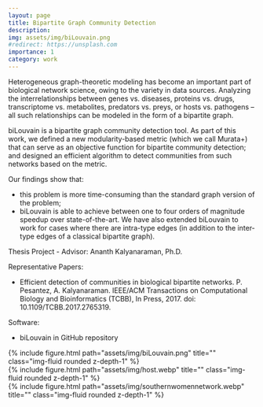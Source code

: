 ```yaml
---
layout: page
title: Bipartite Graph Community Detection
description: 
img: assets/img/biLouvain.png
#redirect: https://unsplash.com
importance: 1
category: work
---
```



Heterogeneous graph-theoretic modeling has become an important part of biological network science, owing to the variety in data sources. Analyzing the interrelationships between genes vs. diseases, proteins vs. drugs, transcriptome vs. metabolites, predators vs. preys, or hosts vs. pathogens – all such relationships can be modeled in the form of a bipartite graph.  

biLouvain is a bipartite graph community detection tool. As part of this work, we defined a new modularity-based metric (which we call Murata+) that can serve as an objective function for bipartite community detection; and designed an efficient algorithm to detect communities from such networks based on the metric. 

Our findings show that: 
- this problem is more time-consuming than the standard graph version of the problem;
- biLouvain is able to achieve between one to four orders of magnitude speedup over state-of-the-art. We have also extended biLouvain to work for cases where there are intra-type edges (in addition to the inter-type edges of a classical bipartite graph).

Thesis Project - Advisor: Ananth Kalyanaraman, Ph.D.


Representative Papers:

- Efficient detection of communities in biological bipartite networks. P. Pesantez, A. Kalyanaraman. IEEE/ACM Transactions on Computational Biology and Bioinformatics (TCBB), In Press, 2017. doi: 10.1109/TCBB.2017.2765319.

Software:    
- biLouvain in GitHub repository

<div class="row justify-content-sm-center">
    <div class="col-sm mt-3 mt-md-0">
        {% include figure.html path="assets/img/biLouvain.png" title="" class="img-fluid rounded z-depth-1" %}
    </div>
</div>
<div class="row">
    <div class="col-sm mt-3 mt-md-0">
        {% include figure.html path="assets/img/host.webp" title="" class="img-fluid rounded z-depth-1" %}
    </div>
    <div class="col-sm mt-3 mt-md-0">
        {% include figure.html path="assets/img/southernwomennetwork.webp" title="" class="img-fluid rounded z-depth-1" %}
    </div>
</div>
<div class="caption">
    